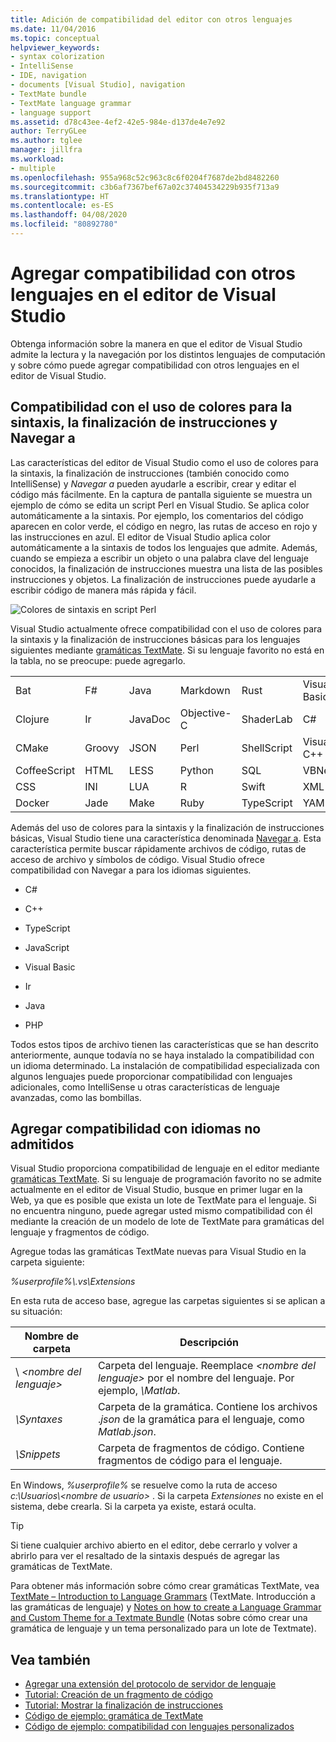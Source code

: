 ```yaml
---
title: Adición de compatibilidad del editor con otros lenguajes
ms.date: 11/04/2016
ms.topic: conceptual
helpviewer_keywords:
- syntax colorization
- IntelliSense
- IDE, navigation
- documents [Visual Studio], navigation
- TextMate bundle
- TextMate language grammar
- language support
ms.assetid: d78c43ee-4ef2-42e5-984e-d137de4e7e92
author: TerryGLee
ms.author: tglee
manager: jillfra
ms.workload:
- multiple
ms.openlocfilehash: 955a968c52c963c8c6f0204f7687de2bd8482260
ms.sourcegitcommit: c3b6af7367bef67a02c37404534229b935f713a9
ms.translationtype: HT
ms.contentlocale: es-ES
ms.lasthandoff: 04/08/2020
ms.locfileid: "80892780"
---
```

# <a name="add-visual-studio-editor-support-for-other-languages"></a>Agregar compatibilidad con otros lenguajes en el editor de Visual Studio

Obtenga información sobre la manera en que el editor de Visual Studio admite la lectura y la navegación por los distintos lenguajes de computación y sobre cómo puede agregar compatibilidad con otros lenguajes en el editor de Visual Studio.

## <a name="syntax-colorization-statement-completion-and-navigate-to-support"></a>Compatibilidad con el uso de colores para la sintaxis, la finalización de instrucciones y Navegar a

Las características del editor de Visual Studio como el uso de colores para la sintaxis, la finalización de instrucciones (también conocido como IntelliSense) y _Navegar a_ pueden ayudarle a escribir, crear y editar el código más fácilmente. En la captura de pantalla siguiente se muestra un ejemplo de cómo se edita un script Perl en Visual Studio. Se aplica color automáticamente a la sintaxis. Por ejemplo, los comentarios del código aparecen en color verde, el código en negro, las rutas de acceso en rojo y las instrucciones en azul. El editor de Visual Studio aplica color automáticamente a la sintaxis de todos los lenguajes que admite. Además, cuando se empieza a escribir un objeto o una palabra clave del lenguaje conocidos, la finalización de instrucciones muestra una lista de las posibles instrucciones y objetos. La finalización de instrucciones puede ayudarle a escribir código de manera más rápida y fácil.

![Colores de sintaxis en script Perl](../ide/media/vside_perledit.png)

Visual Studio actualmente ofrece compatibilidad con el uso de colores para la sintaxis y la finalización de instrucciones básicas para los lenguajes siguientes mediante [gramáticas TextMate](https://manual.macromates.com/en/language_grammars). Si su lenguaje favorito no está en la tabla, no se preocupe: puede agregarlo.

|||||||
|-|-|-|-|-|-|
|Bat|F#|Java|Markdown|Rust|Visual Basic|
|Clojure|Ir|JavaDoc|Objective-C|ShaderLab|C#|
|CMake|Groovy|JSON|Perl|ShellScript|Visual C++|
|CoffeeScript|HTML|LESS|Python|SQL|VBNet|
|CSS|INI|LUA|R|Swift|XML|
|Docker|Jade|Make|Ruby|TypeScript|YAML|

Además del uso de colores para la sintaxis y la finalización de instrucciones básicas, Visual Studio tiene una característica denominada [Navegar a](https://blogs.msdn.microsoft.com/benwilli/2015/04/09/visual-studio-tip-3-use-navigate-to/). Esta característica permite buscar rápidamente archivos de código, rutas de acceso de archivo y símbolos de código. Visual Studio ofrece compatibilidad con Navegar a para los idiomas siguientes.

- C#

- C++

- TypeScript

- JavaScript

- Visual Basic

- Ir

- Java

- PHP

Todos estos tipos de archivo tienen las características que se han descrito anteriormente, aunque todavía no se haya instalado la compatibilidad con un idioma determinado. La instalación de compatibilidad especializada con algunos lenguajes puede proporcionar compatibilidad con lenguajes adicionales, como IntelliSense u otras características de lenguaje avanzadas, como las bombillas.

## <a name="add-support-for-non-supported-languages"></a>Agregar compatibilidad con idiomas no admitidos

Visual Studio proporciona compatibilidad de lenguaje en el editor mediante [gramáticas TextMate](https://manual.macromates.com/en/language_grammars). Si su lenguaje de programación favorito no se admite actualmente en el editor de Visual Studio, busque en primer lugar en la Web, ya que es posible que exista un lote de TextMate para el lenguaje. Si no encuentra ninguno, puede agregar usted mismo compatibilidad con él mediante la creación de un modelo de lote de TextMate para gramáticas del lenguaje y fragmentos de código.

Agregue todas las gramáticas TextMate nuevas para Visual Studio en la carpeta siguiente:

*%userprofile%\\.vs\Extensions*

En esta ruta de acceso base, agregue las carpetas siguientes si se aplican a su situación:

|Nombre de carpeta|Descripción|
|-----------------|-----------------|
|\\ *\<nombre del lenguaje>*|Carpeta del lenguaje. Reemplace *\<nombre del lenguaje>* por el nombre del lenguaje. Por ejemplo, *\Matlab*.|
|*\Syntaxes*|Carpeta de la gramática. Contiene los archivos .*json* de la gramática para el lenguaje, como *Matlab.json*.|
|*\Snippets*|Carpeta de fragmentos de código. Contiene fragmentos de código para el lenguaje.|

En Windows, *%userprofile%* se resuelve como la ruta de acceso *c:\Usuarios\\\<nombre de usuario>* . Si la carpeta *Extensiones* no existe en el sistema, debe crearla. Si la carpeta ya existe, estará oculta.

> [!TIP]
> Si tiene cualquier archivo abierto en el editor, debe cerrarlo y volver a abrirlo para ver el resaltado de la sintaxis después de agregar las gramáticas de TextMate.

Para obtener más información sobre cómo crear gramáticas TextMate, vea [TextMate – Introduction to Language Grammars](https://developmentality.wordpress.com/2011/02/08/textmate-introduction-to-language-grammars/) (TextMate. Introducción a las gramáticas de lenguaje) y [Notes on how to create a Language Grammar and Custom Theme for a Textmate Bundle](https://benparizek.com/notebook/notes-on-how-to-create-a-language-grammar-and-custom-theme-for-a-textmate-bundle) (Notas sobre cómo crear una gramática de lenguaje y un tema personalizado para un lote de Textmate).

## <a name="see-also"></a>Vea también

- [Agregar una extensión del protocolo de servidor de lenguaje](../extensibility/adding-an-lsp-extension.md)
- [Tutorial: Creación de un fragmento de código](../ide/walkthrough-creating-a-code-snippet.md)
- [Tutorial: Mostrar la finalización de instrucciones](../extensibility/walkthrough-displaying-statement-completion.md)
- [Código de ejemplo: gramática de TextMate](https://github.com/microsoft/VSSDK-Extensibility-Samples/tree/master/TextmateGrammar)
- [Código de ejemplo: compatibilidad con lenguajes personalizados](https://github.com/microsoft/VSSDK-Extensibility-Samples/tree/master/Ook_Language_Integration)